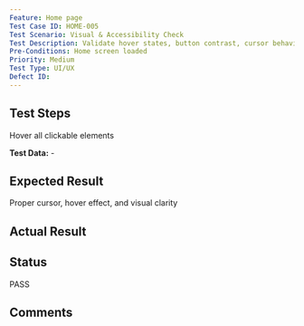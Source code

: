 ```yaml
---
Feature: Home page
Test Case ID: HOME-005
Test Scenario: Visual & Accessibility Check
Test Description: Validate hover states, button contrast, cursor behavior
Pre-Conditions: Home screen loaded
Priority: Medium
Test Type: UI/UX
Defect ID: 
---
```


## Test Steps
Hover all clickable elements

**Test Data:** -

## Expected Result
Proper cursor, hover effect, and visual clarity

## Actual Result


## Status
PASS

## Comments

